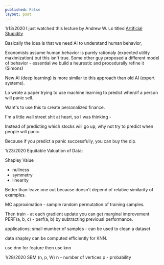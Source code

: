 ```yaml
---
published: False
layout: post
---
```


1/13/2020
I just watched this lecture by Andrew W. Lo titled [Artificial Stupidity](https://www.youtube.com/watch?v=zqw1nmJ7XZM&t=3957s)

Basically the idea is that we need AI to understand human behavior, 

Economists assume human behavior is purely rationaly (expected utility maximization) but this isn't true. 
Some other guy proposed a different model of behavior - essential we build a heurestic and procedurally refine it (Simons)

New AI (deep learning) is more similar to this approach than old AI (expert systems). 

Lo wrote a paper trying to use machine learning to predict when/if a person will panic sell. 

Want's to use this to create personalized finance. 

I'm a little wall street shit at heart, so I was thinking -

Instead of predicting which stocks will go up, why not try to predict when people will panic. 

Because if you predict a panic successfully, you can buy the dip. 


1/23/2020
Equitable Valuation of Data:

Shapley Value
- nullness
- symmetry
- linearity

Better than leave one out because doesn't depend of relative similarity of examples. 

MC approximation - sample random permutation of training samples. 

Then train - at each gradient update you can get marginal improvement PERF(a, b, c) - perf(a, b) by subtracting previousl performance.

applications:
small mumber of samples - can be used to clean a dataset

data shapley can be computed efficiently for KNN. 

use dnn for feature then use knn

1/28/2020
SBM (n, p, W)
n - number of vertices
p - probability 

